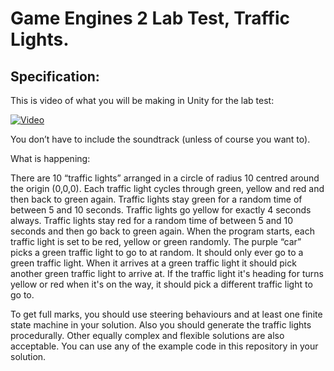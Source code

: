 # Game Engines 2 Lab Test, Traffic Lights.

## Specification:

This is video of what you will be making in Unity for the lab test:

[![Video](http://img.youtube.com/vi/eM3jH7HW8pM/0.jpg)](http://www.youtube.com/watch?v=eM3jH7HW8pM)

You don’t have to include the soundtrack (unless of course you want to).

What is happening:

There are 10 “traffic lights” arranged in a circle of radius 10 centred around the origin (0,0,0). Each traffic light cycles through green, yellow and red and then back to green again. Traffic lights stay green for a random time of between 5 and 10 seconds. Traffic lights go yellow for exactly 4 seconds always. Traffic lights stay red for a random time of between 5 and 10 seconds and then go back to green again. When the program starts, each traffic light is set to be red, yellow or green randomly. 
The purple “car” picks a green traffic light to go to at random. It should only ever go to a green traffic light.  When it arrives at a green traffic light it should pick another green traffic light to arrive at. If the traffic light it's heading for turns yellow or red when it's on the way, it should pick a different traffic light to go to.

To get full marks, you should use steering behaviours and at least one finite state machine in your solution. Also you should generate the traffic lights procedurally. Other equally complex and flexible solutions are also acceptable. You can use any of the example code in this repository in your solution. 
